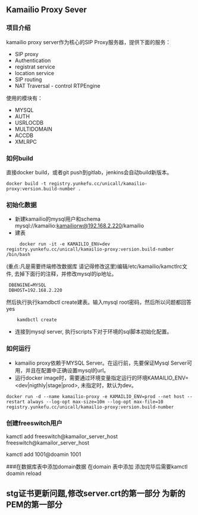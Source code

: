 ## Kamailio Proxy Sever

### 项目介绍
kamailio proxy server作为核心的SIP Proxy服务器，提供下面的服务： 


* SIP proxy 
* Authentication 
* registrat service 
* location service
* SIP routing 
* NAT Traversal - control RTPEngine 

使用的模块有：

* MYSQL
* AUTH
* USRLOCDB
* MULTIDOMAIN
* ACCDB
* XMLRPC

### 如何build

直接docker build，或者git push到gitlab，jenkins会自动build新版本。

```
docker build -t registry.yunkefu.cc/unicall/kamailio-proxy:version.build-number .
```

### 初始化数据
* 新建kamailio的mysql用户和schema mysql://kamailio:kamailiorw@192.168.2.220/kamailio
* 建表 
```
     docker run -it -e KAMAILIO_ENV=dev registry.yunkefu.cc/unicall/kamailio-proxy:version.build-number /bin/bash
```
(重点:凡是需要终端修改数据库 请记得修改这里)编辑/etc/kamailio/kamctlrc文件, 去掉下面行的注释，并修改mysql的ip地址。

     DBENGINE=MYSQL
     DBHOST=192.168.2.220

然后执行执行kamdbctl create建表。输入mysql root密码，然后所以问题都回答yes

```
    kamdbctl create
```
    
* 连接到mysql server, 执行scripts下对于环境的sql脚本初始化配置。

### 如何运行

* kamailio proxy依赖于MYSQL Server。在运行前，先要保证Mysql Server可用，并且在配置中正确设置mysql的url。 
* 运行docker image时，需要通过环境变量指定运行的环境KAMAILIO_ENV=<dev|nigthly|stage|prod>, 未指定时，默认为dev。
 
```
docker run -d --name kamailio-proxy -e KAMAILIO_ENV=prod --net host --restart always --log-opt max-size=10m --log-opt max-file=10 registry.yunkefu.cc/unicall/kamailio-proxy:version.build-number
```
### 创建freeswitch用户

kamctl add freeswitch@kamailor_server_host freeswitch@kamailor_server_host

kamctl add 1001@doamin 1001


###在数据库表中添加domain数据
在domain 表中添加
添加完毕后需要kamctl doamin reload
## stg证书更新问题,修改server.crt的第一部分 为新的PEM的第一部分